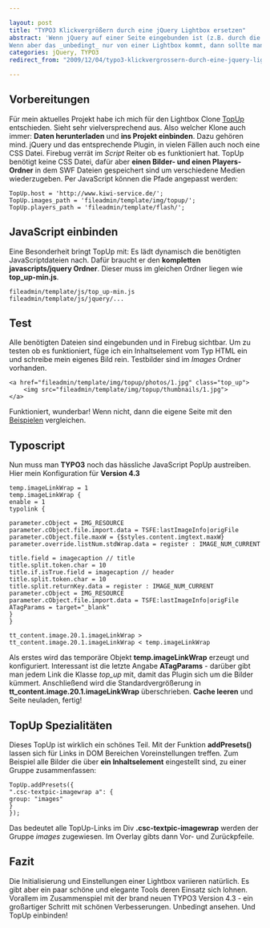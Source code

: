 ```yaml
---

layout: post
title: "TYPO3 Klickvergrößern durch eine jQuery Lightbox ersetzen"
abstract: 'Wenn jQuery auf einer Seite eingebunden ist (z.B. durch die coole Extension [Kiwi Slider](http://www.interaktionsdesigner.de/2008/09/09/typo3-extension-kiwi-slider-2/ "Kiwi Slider")) dann beißt sich das Javascriptframework mit anderen wie MooTools oder Prototype. Insgesamt sollte man bevorzugt ein Framework einsetzen, wenn man unbedingt beide braucht, dann lohnt sich die Suche nach dem [NoConflict Mode](http://docs.jquery.com/Core/jQuery.noConflict "jQuery noConflict") von jQuery.
Wenn aber das _unbedingt_ nur von einer Lightbox kommt, dann sollte man sich kurz hinsetzen, einen geeigneten Klon aussuchen ([hier ist die große Lightbox Matrix](http://planetozh.com/projects/lightbox-clones/ "Lightboxclone Matrix")) und die **Klickvergrößerung von TYPO3** damit ersetzen. Das ist schnell, effektiv und in diesem Beitrag erklärt.'
categories: jQuery, TYPO3
redirect_from: "2009/12/04/typo3-klickvergrossern-durch-eine-jquery-lightbox-ersetzen/"

---
```


## Vorbereitungen
Für mein aktuelles Projekt habe ich mich für den Lightbox Clone [TopUp](http://gettopup.com/ "TopUp") entschieden. Sieht sehr vielversprechend aus. Also welcher Klone auch immer: **Daten herunterladen** und **ins Projekt einbinden**. Dazu gehören mind. jQuery und das entsprechende Plugin, in vielen Fällen auch noch eine CSS Datei. Firebug verrät im _Script_ Reiter ob es funktioniert hat.
TopUp benötigt keine CSS Datei, dafür aber **einen Bilder- und einen Players-Ordner** in dem SWF Dateien gespeichert sind um verschiedene Medien wiederzugeben. Per JavaScript können die Pfade angepasst werden:

    TopUp.host = 'http://www.kiwi-service.de/';
    TopUp.images_path = 'fileadmin/template/img/topup/';
    TopUp.players_path = 'fileadmin/template/flash/';

## JavaScript einbinden
Eine Besonderheit bringt TopUp mit: Es lädt dynamisch die benötigten JavaScriptdateien nach. Dafür braucht er den **kompletten javascripts/jquery Ordner**. Dieser muss im gleichen Ordner liegen wie **top\_up-min.js**.

    fileadmin/template/js/top_up-min.js
    fileadmin/template/js/jquery/...

## Test
Alle benötigten Dateien sind eingebunden und in Firebug sichtbar. Um zu testen ob es funktioniert, füge ich ein Inhaltselement vom Typ HTML ein und schreibe mein eigenes Bild rein. Testbilder sind im _Images_ Ordner vorhanden.

    <a href="fileadmin/template/img/topup/photos/1.jpg" class="top_up">
        <img src="fileadmin/template/img/topup/thumbnails/1.jpg">
    </a>

Funktioniert, wunderbar! Wenn nicht, dann die eigene Seite mit den [Beispielen](http://gettopup.com/examples "TopUp Beispiele") vergleichen.

## Typoscript
Nun muss man **TYPO3** noch das hässliche JavaScript PopUp austreiben. Hier mein Konfiguration für **Version 4.3**

    temp.imageLinkWrap = 1
    temp.imageLinkWrap {
    enable = 1
    typolink {
    
    parameter.cObject = IMG_RESOURCE
    parameter.cObject.file.import.data = TSFE:lastImageInfo|origFile
    parameter.cObject.file.maxW = {$styles.content.imgtext.maxW}
    parameter.override.listNum.stdWrap.data = register : IMAGE_NUM_CURRENT
    
    title.field = imagecaption // title
    title.split.token.char = 10
    title.if.isTrue.field = imagecaption // header
    title.split.token.char = 10
    title.split.returnKey.data = register : IMAGE_NUM_CURRENT
    parameter.cObject = IMG_RESOURCE
    parameter.cObject.file.import.data = TSFE:lastImageInfo|origFile
    ATagParams = target="_blank"
    }
    }
    
    tt_content.image.20.1.imageLinkWrap >
    tt_content.image.20.1.imageLinkWrap < temp.imageLinkWrap 

Als erstes wird das temporäre Objekt **temp.imageLinkWrap** erzeugt und konfiguriert. Interessant ist die letzte Angabe **ATagParams** - darüber gibt man jedem Link die Klasse _top\_up_ mit, damit das Plugin sich um die Bilder kümmert.
Anschließend wird die Standardvergrößerung in **tt\_content.image.20.1.imageLinkWrap** überschrieben. **Cache leeren** und Seite neuladen, fertig!

## TopUp Spezialitäten
Dieses TopUp ist wirklich ein schönes Teil. Mit der Funktion **addPresets()** lassen sich für Links in DOM Bereichen Voreinstellungen treffen. Zum Beispiel alle Bilder die über **ein Inhaltselement** eingestellt sind, zu einer Gruppe zusammenfassen:

    TopUp.addPresets({
    ".csc-textpic-imagewrap a": {
    group: "images"
    }
    });

Das bedeutet alle TopUp-Links im Div **.csc-textpic-imagewrap** werden der Gruppe _images_ zugewiesen. Im Overlay gibts dann Vor- und Zurückpfeile.

## Fazit
Die Initialisierung und Einstellungen einer Lightbox variieren natürlich. Es gibt aber ein paar schöne und elegante Tools deren Einsatz sich lohnen. Vorallem im Zusammenspiel mit der brand neuen TYPO3 Version 4.3 - ein großartiger Schritt mit schönen Verbesserungen. Unbedingt ansehen. Und TopUp einbinden!